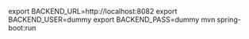 export BACKEND_URL=http://localhost:8082
export BACKEND_USER=dummy
export BACKEND_PASS=dummy
mvn spring-boot:run